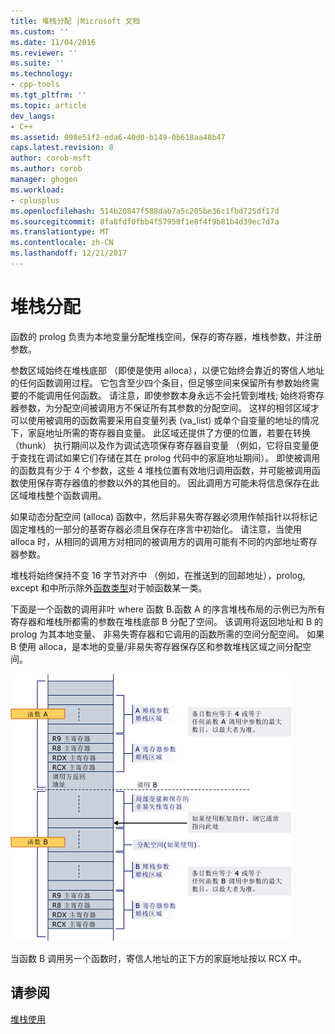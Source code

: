 ```yaml
---
title: 堆栈分配 |Microsoft 文档
ms.custom: ''
ms.date: 11/04/2016
ms.reviewer: ''
ms.suite: ''
ms.technology:
- cpp-tools
ms.tgt_pltfrm: ''
ms.topic: article
dev_langs:
- C++
ms.assetid: 098e51f2-eda6-40d0-b149-0b618aa48b47
caps.latest.revision: 8
author: corob-msft
ms.author: corob
manager: ghogen
ms.workload:
- cplusplus
ms.openlocfilehash: 514b20847f588dab7a5c205be36c1fbd725df17d
ms.sourcegitcommit: 8fa8fdf0fbb4f57950f1e8f4f9b81b4d39ec7d7a
ms.translationtype: MT
ms.contentlocale: zh-CN
ms.lasthandoff: 12/21/2017
---
```

# <a name="stack-allocation"></a>堆栈分配
函数的 prolog 负责为本地变量分配堆栈空间，保存的寄存器，堆栈参数，并注册参数。  
  
 参数区域始终在堆栈底部 （即使是使用 alloca），以便它始终会靠近的寄信人地址的任何函数调用过程。 它包含至少四个条目，但足够空间来保留所有参数始终需要的不能调用任何函数。 请注意，即使参数本身永远不会托管到堆栈; 始终将寄存器参数，为分配空间被调用方不保证所有其参数的分配空间。 这样的相邻区域才可以使用被调用的函数需要采用自变量列表 (va_list) 或单个自变量的地址的情况下，家庭地址所需的寄存器自变量。 此区域还提供了方便的位置，若要在转换 （thunk） 执行期间以及作为调试选项保存寄存器自变量 （例如，它将自变量便于查找在调试如果它们存储在其在 prolog 代码中的家庭地址期间）。 即使被调用的函数具有少于 4 个参数，这些 4 堆栈位置有效地归调用函数，并可能被调用函数使用保存寄存器值的参数以外的其他目的。  因此调用方可能未将信息保存在此区域堆栈整个函数调用。  
  
 如果动态分配空间 (alloca) 函数中，然后非易失寄存器必须用作帧指针以将标记固定堆栈的一部分的基寄存器必须且保存在序言中初始化。 请注意，当使用 alloca 时，从相同的调用方对相同的被调用方的调用可能有不同的内部地址寄存器参数。  
  
 堆栈将始终保持不变 16 字节对齐中 （例如，在推送到的回邮地址），prolog, except 和中所示除外[函数类型](../build/function-types.md)对于帧函数某一类。  
  
 下面是一个函数的调用非叶 where 函数 B.函数 A 的序言堆栈布局的示例已为所有寄存器和堆栈所都需的参数在堆栈底部 B 分配了空间。 该调用将返回地址和 B 的 prolog 为其本地变量、 非易失寄存器和它调用的函数所需的空间分配空间。 如果 B 使用 alloca，是本地的变量/非易失寄存器保存区和参数堆栈区域之间分配空间。  
  
 ![AMD 转换示例](../build/media/vcamd_conv_ex_5.png "vcAmd_conv_ex_5")  
  
 当函数 B 调用另一个函数时，寄信人地址的正下方的家庭地址按以 RCX 中。  
  
## <a name="see-also"></a>请参阅  
 [堆栈使用](../build/stack-usage.md)